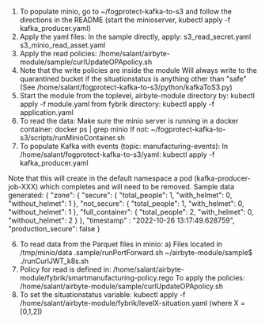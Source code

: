 1. To populate minio, go to ~/fogprotect-kafka-to-s3 and follow the directions
in the README (start the minioserver, kubectl apply -f kafka_producer.yaml)
2. Apply the yaml files:
 In the sample directly, apply:
  s3_read_secret.yaml
  s3_minio_read_asset.yaml
3. Apply the read policies:
/home/salant/airbyte-module/sample/curlUpdateOPApolicy.sh
4. Note that the write policies are inside the module 
Will always write to the quarantined bucket if the situationstatus is anything other than "safe"
(See /home/salant/fogprotect-kafka-to-s3/python/kafkaToS3.py)
5. Start the module from the toplevel, airbyte-module directory by:
kubectl apply -f module.yaml 
from fybrik directory:
kubectl apply -f application.yaml
6. To read the data:
 Make sure the minio server is running in a docker container:
docker ps | grep minio
If not:
~/fogprotect-kafka-to-s3/scripts/runMinioContainer.sh
7. To populate Kafka with events (topic: manufacturing-events):
 In /home/salant/fogprotect-kafka-to-s3/yaml:
kubectl apply -f kafka_producer.yaml

Note that this will create in the default namespace a pod (kafka-producer-job-XXX) which completes and will need to be removed.
Sample data generated:
{
        "zone": {
                "secure": {
                        "total_people": 1,
                        "with_helmet": 0,
                        "without_helmet": 1
                },
                "not_secure": {
                        "total_people": 1,
                        "with_helmet": 0,
                        "without_helmet": 1
                },
                "full_container": {
                        "total_people": 2,
                        "with_helmet": 0,
                        "without_helmet": 2
                }
        },
        "timestamp" : "2022-10-26 13:17:49.628759", 
        "production_secure": false 
} 

6. To read data from the Parquet files in minio:
a) Files located in /tmp/minio/data 
 .sample/runPortForward.sh
 ~/airbyte-module/sample$ ./runCurlJWT_k8s.sh
7. Policy for read is defined in:
/home/salant/airbyte-module/fybrik/smartmanufacturing-policy.rego
To apply the policies:
/home/salant/airbyte-module/sample/curlUpdateOPApolicy.sh
8. To set the situationstatus variable:
kubectl apply -f /home/salant/airbyte-module/fybrik/levelX-situation.yaml   (where X = [0,1,2])

